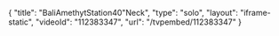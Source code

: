 {
    "title": "BaliAmethytStation40\"Neck",
    "type": "solo",
    "layout": "iframe-static",
    "videoId": "112383347",
    "url": "\/tvpembed\/112383347"
}